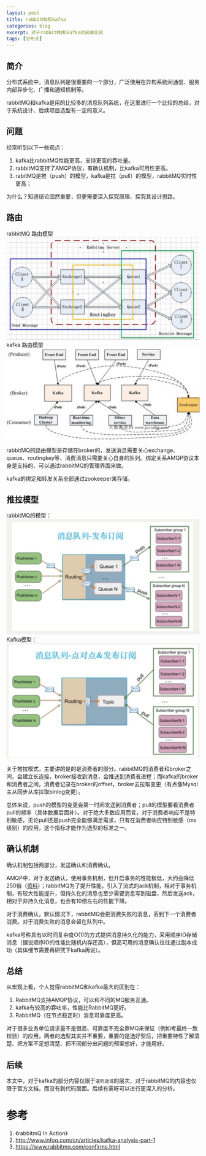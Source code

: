 ```yaml
---
layout: post
title: rabbitMQ和kafka
categories: blog
excerpt: 对于rabbitMQ和kafka的简单比较
tags: [分布式]
---
```


## 简介
分布式系统中，消息队列是很重要的一个部分，广泛使用在异构系统间通信、服务内部异步化、广播和通知机制等。

rabbitMQ和kafka是用的比较多的消息队列系统，在这里进行一个比较的总结，对于系统设计、后续项目选型有一定的意义。

## 问题
经常听到以下一些观点：

1. kafka比rabbitMQ性能更高，支持更高的吞吐量。
2. rabbitMQ支持了AMQP协议，有确认机制，比kafka可用性更高。
3. rabitMQ是推（push）的模型，kafka是拉（pull）的模型，rabbitMQ实时性更高；

为什么？知道结论固然重要，但更需要深入探究原理、探究其设计思路。

## 路由
rabbitMQ 路由模型
![rabbitMQ路由模型](/images/rabbitmq-router.png)
kafka 路由模型
![kafka路由模型](/images/kafka-router.png)

rabbitMQ的路由模型是存储在broker的，发送消息需要关心exchange、queue、routingkey等、消费消息只需要关心自身的队列。绑定关系AMQP协议本身是支持的、可以通过rabbitMQ的管理界面来做。

kafka的绑定和转发关系全部通过zookeeper来存储。

## 推拉模型
rabbitMQ的模型：
![rabbitMQ模型](/images/rabbitmq.png)
Kafka模型：
![kafka模型](/images/kafka.png)

关于推拉模式，主要讲的是的是消费者的部分。rabbitMQ的消费者和broker之间，会建立长连接，broker接收到消息，会推送到消费者进程；而kafka的broker和消费者之间，消费者记录在broker的offset，broker去拉取变更（有点像Mysql主从同步从库拉取binlog变更）。

总体来说，push的模型的变更会第一时间发送到消费者；pull的模型要看消费者pull的频率（具体数据后面补）。对于绝大多数应用而言，对于消费者响应不是特别敏感，无论pull还是push完全能够满足需求，只有在消费者响应特别敏感（ms级别）的应用，这个指标才能作为选型的标准之一。

## 确认机制
确认机制包括两部分，发送确认和消费确认。

AMQP中，对于发送确认，使用事务机制，但开启事务的性能极低，大约会降低250倍（<a href="https://www.rabbitmq.com/confirms.html">资料</a>）；rabbitMQ为了提升性能，引入了流式的ack机制，相对于事务机制，有较大性能提升，但持久化的消息也至少需要消息写到磁盘，然后发送ack，相对于非持久化消息，也会有10倍左右的性能下降。

对于消费确认，默认情况下，rabbitMQ会把消费失败的消息，丢到下一个消费者消费。对于消费失败的消息会留在队列中。

kafka号称具有以时间复杂度O(1)的方式提供消息持久化的能力，采用顺序IO存储消息（据说顺序IO的性能比随机内存还高），但高可用的消息确认往往通过副本成功（具体细节需要再研究下kafka再说）。

## 总结
从宏观上看，个人觉得rabbitMQ和kafka最大的区别在：

1. RabbitMQ支持AMQP协议，可以和不同的MQ服务互通。
2. kafka有较高的吞吐率，性能比RabbitMQ更好。
3. RabbitMQ（在节点稳定时）消息可靠度更高。

对于很多业务单位请求量不是很高、可靠度不完全靠MQ来保证（例如考最终一致校验）的应用，两者的选型其实并不重要，重要的是选好型后，把重要特性了解清楚、把方案不足想清楚、把不同部分出问题的预案想好，才能用好。

## 后续
本文中，对于kafka的部分内容仅限于`道听途说`的层次，对于rabbitMQ的内容也仅限于官方文档，而没有到代码层面。后续有需呀可以进行更深入的分析。

# 参考
1. 《rabbitmQ In Action》
2. http://www.infoq.com/cn/articles/kafka-analysis-part-1
3. https://www.rabbitmq.com/confirms.html
